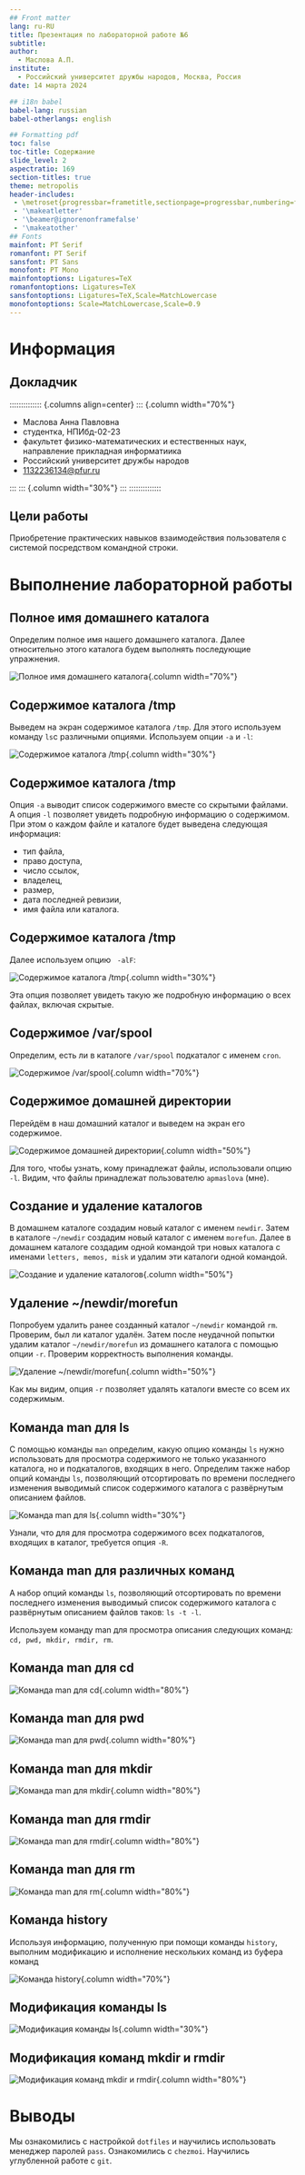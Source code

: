 ```yaml
---
## Front matter
lang: ru-RU
title: Презентация по лабораторной работе №6
subtitle: 
author:
  - Маслова А.П.
institute:
  - Российский университет дружбы народов, Москва, Россия
date: 14 марта 2024

## i18n babel
babel-lang: russian
babel-otherlangs: english

## Formatting pdf
toc: false
toc-title: Содержание
slide_level: 2
aspectratio: 169
section-titles: true
theme: metropolis
header-includes:
 - \metroset{progressbar=frametitle,sectionpage=progressbar,numbering=fraction}
 - '\makeatletter'
 - '\beamer@ignorenonframefalse'
 - '\makeatother'
## Fonts
mainfont: PT Serif
romanfont: PT Serif
sansfont: PT Sans
monofont: PT Mono
mainfontoptions: Ligatures=TeX
romanfontoptions: Ligatures=TeX
sansfontoptions: Ligatures=TeX,Scale=MatchLowercase
monofontoptions: Scale=MatchLowercase,Scale=0.9
---
```


# Информация

## Докладчик

:::::::::::::: {.columns align=center}
::: {.column width="70%"}

  * Маслова Анна Павловна
  * студентка, НПИбд-02-23
  * факультет физико-математических и естественных наук, направление прикладная информатиика
  * Российский университет дружбы народов
  * [1132236134@pfur.ru](mailto:1132236134@pfur.ru)
  
:::
::: {.column width="30%"}
:::
::::::::::::::


## Цели работы

Приобретение практических навыков взаимодействия пользователя с системой посредством командной строки.

# Выполнение лабораторной работы

## Полное имя домашнего каталога

Определим полное имя нашего домашнего каталога. Далее относительно этого каталога будем выполнять последующие упражнения.

![Полное имя домашнего каталога](image/1.png){.column width="70%"}

## Содержимое каталога /tmp

Выведем на экран содержимое каталога `/tmp`. Для этого используем команду `ls`с различными опциями. Используем опции `-a` и `-l`:

![Содержимое каталога /tmp](image/2.png){.column width="30%"}

## Содержимое каталога /tmp

Опция `-a` выводит список содержимого вместе со скрытыми файлами. А опция `-l` позволяет увидеть подробную информацию о содержимом. При этом о каждом файле и каталоге будет выведена следующая информация:

- тип файла,
- право доступа,
- число ссылок,
- владелец,
- размер,
- дата последней ревизии,
- имя файла или каталога.

## Содержимое каталога /tmp

Далее используем опцию ` -alF`:

![Содержимое каталога /tmp](image/3.png){.column width="30%"}

Эта опция позволяет увидеть такую же подробную информацию о всех файлах, включая скрытые.

## Содержимое /var/spool

Определим, есть ли в каталоге `/var/spool` подкаталог с именем `cron`.

![Содержимое /var/spool](image/4.png){.column width="70%"}

## Содержимое домашней директории

Перейдём в наш домашний каталог и выведем на экран его содержимое.

![Содержимое домашней директории](image/5.png){.column width="50%"}

Для того, чтобы узнать, кому принадлежат файлы, использовали опцию `-l`. Видим, что файлы принадлежат пользователю `apmaslova` (мне).

## Создание и удаление каталогов

В домашнем каталоге создадим новый каталог с именем `newdir`. Затем в каталоге `~/newdir` создадим новый каталог с именем `morefun`. Далее в домашнем каталоге создадим одной командой три новых каталога с именами `letters, memos, misk` и удалим эти каталоги одной командой.

![Создание и удаление каталогов](image/6.png){.column width="50%"}

## Удаление ~/newdir/morefun

Попробуем удалить ранее созданный каталог `~/newdir` командой `rm`. Проверим, был ли каталог удалён. Затем после неудачной попытки удалим каталог `~/newdir/morefun` из домашнего каталога с помощью опции `-r`. Проверим корректность выполнения команды.

![Удаление ~/newdir/morefun](image/7.png){.column width="50%"}

Как мы видим, опция `-r` позволяет удалять каталоги вместе со всем их содержимым.

## Команда man для ls

С помощью команды `man` определим, какую опцию команды `ls` нужно использовать для просмотра содержимого не только указанного каталога, но и подкаталогов, входящих в него. Определим также набор опций команды `ls`, позволяющий отсортировать по времени последнего изменения выводимый список содержимого каталога с развёрнутым описанием файлов.

![Команда man для ls](image/8.png){.column width="30%"}

Узнали, что для для просмотра содержимого всех подкаталогов, входящих в каталог, требуется опция `-R`. 

## Команда man для различных команд

А набор опций команды `ls`, позволяющий отсортировать по времени последнего изменения выводимый список содержимого каталога с развёрнутым описанием файлов таков: `ls -t -l`.

Используем команду man для просмотра описания следующих команд: `cd, pwd, mkdir, rmdir, rm`.

## Команда man для cd

![Команда man для cd](image/9.png){.column width="80%"}

## Команда man для pwd

![Команда man для pwd](image/10.png){.column width="80%"}

## Команда man для mkdir

![Команда man для mkdir](image/11.png){.column width="80%"}

## Команда man для rmdir

![Команда man для rmdir](image/12.png){.column width="80%"}

## Команда man для rm

![Команда man для rm](image/13.png){.column width="80%"}

## Команда history

Используя информацию, полученную при помощи команды `history`, выполним модификацию и исполнение нескольких команд из буфера команд

![Команда history](image/14.png){.column width="70%"}

## Модификация команды ls

![Модификация команды ls](image/15.png){.column width="30%"}

## Модификация команд mkdir и rmdir

![Модификация команд mkdir и rmdir](image/16.png){.column width="80%"}


# Выводы

Мы ознакомились с настройкой `dotfiles` и научились использовать менеджер паролей `pass`. Ознакомились с `chezmoi`. Научились углубленной работе с `git`.


